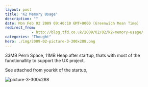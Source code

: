 ```yaml
---
layout: post
title: 'K2 Memory Usage'
description: ""
date: Mon Feb 02 2009 09:40:10 GMT+0000 (Greenwich Mean Time)
redirect_from: 
            - http://blog.tfd.co.uk/2009/02/02/k2-memory-usage/
categories: "Thought"
hero: ./img/2009-02-picture-3-300x288.png
---
```

33MB Perm Space, 11MB Heap after startup, thats with most of the functionallity to support the UX project.

See attached from yourkit of the startup,

![picture-3-300x288](https://ik.imagekit.io/htj4bin8p/2009-02-picture-3-300x288.png "picture-3-300x288")
